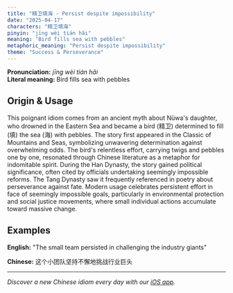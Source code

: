 ```yaml
---
title: "精卫填海 - Persist despite impossibility"
date: "2025-04-17"
characters: "精卫填海"
pinyin: "jīng wèi tián hǎi"
meaning: "Bird fills sea with pebbles"
metaphoric_meaning: "Persist despite impossibility"
theme: "Success & Perseverance"
---
```


**Pronunciation:** *jīng wèi tián hǎi*  
**Literal meaning:** Bird fills sea with pebbles

## Origin & Usage

This poignant idiom comes from an ancient myth about Nüwa's daughter, who drowned in the Eastern Sea and became a bird (精卫) determined to fill (填) the sea (海) with pebbles. The story first appeared in the Classic of Mountains and Seas, symbolizing unwavering determination against overwhelming odds. The bird's relentless effort, carrying twigs and pebbles one by one, resonated through Chinese literature as a metaphor for indomitable spirit. During the Han Dynasty, the story gained political significance, often cited by officials undertaking seemingly impossible reforms. The Tang Dynasty saw it frequently referenced in poetry about perseverance against fate. Modern usage celebrates persistent effort in face of seemingly impossible goals, particularly in environmental protection and social justice movements, where small individual actions accumulate toward massive change.

## Examples

**English:** "The small team persisted in challenging the industry giants"

**Chinese:** 这个小团队坚持不懈地挑战行业巨头

---

*Discover a new Chinese idiom every day with our [iOS app](https://apps.apple.com/us/app/daily-chinese-idioms/id6740611324).*
